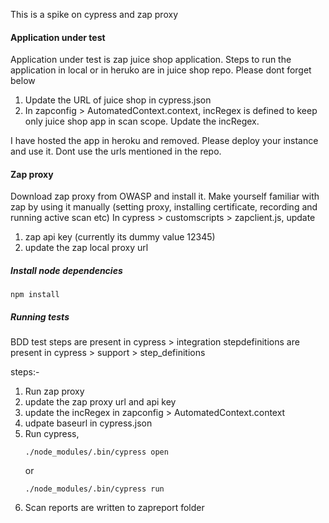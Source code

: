 This is a spike on cypress and zap proxy 

#### Application under test 
Application under test is zap juice shop application. Steps to run the application in local or in heruko are in juice shop repo. Please dont forget below
1. Update the URL of juice shop in cypress.json
2. In zapconfig > AutomatedContext.context, incRegex is defined to keep only juice shop app in scan scope. Update the incRegex.

I have hosted the app in heroku and removed. Please deploy your instance and use it. Dont use the urls mentioned in the repo. 

#### Zap proxy
Download zap proxy from OWASP and install it. Make yourself familiar with zap by using it manually (setting proxy, installing certificate, recording and running active scan etc)
In  cypress > customscripts > zapclient.js, update 
1. zap api key (currently its dummy value 12345)
2. update the zap local proxy url



##### Install node dependencies
```
npm install
```

##### Running tests
BDD test steps are present in cypress > integration 
stepdefinitions are present in cypress > support > step_definitions

steps:-
1. Run zap proxy
2. update the zap proxy url and api key
3. update the incRegex in zapconfig > AutomatedContext.context
4. udpate baseurl in cypress.json
5. Run cypress,
    ```
    ./node_modules/.bin/cypress open 
    ```
    or
    ```
    ./node_modules/.bin/cypress run
    ```
6. Scan reports are written to zapreport folder


